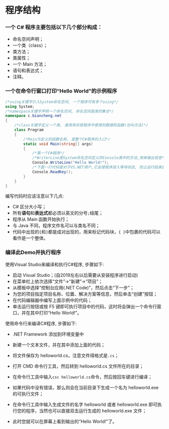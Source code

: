 # 程序结构

### 一个 C# 程序主要包括以下几个部分构成：

- 命名空间声明；
- 一个类（class）；
- 类方法；
- 类属性；
- 一个 Main 方法；
- 语句和表达式；
- 注释。

### 一个在命令行窗口打印“Hello World”的示例程序

```C#
/*using关键字引入System命名空间, 一个程序可有多个using*/
using System;
/*namespace关键字声明一个命名空间, 命名空间是类的集合*/
namespace c.biancheng.net
{
    /*class关键字定义一个类, 类用来存放程序中使用的数据和函数(也叫方法)*/
    class Program
    {
        /*Main为定义的函数名称, 是整个C#程序的入口*/
        static void Main(string[] args)
        {
            /*第一个C#程序*/
            /*WriterLine是System命名空间定义的Console类中的方法,用来输出信息*/
            Console.WriteLine("Hello World!");
            /*下面一行代码是对于VS.NET用户,它会使程序进入等待状态, 防止运行结束自动关闭 */
            Console.ReadKey();
        }
    }
}
```

编写代码时应该注意以下几点:

- C# 区分大小写；
- 所有**语句**和**表达式**都必须以英文的分号`;`结尾；
- 程序从 Main 函数开始执行；
- 与 Java 不同，程序文件名可以与类名不同；
- 代码中出现的`{`和`}`都是成对出现的，用来标记代码块，`{ }`中包裹的代码可以看作是一个整体。

### 编译此Demo并执行程序

使用Visual Studio来编译和执行C#程序, 步骤如下:

- 启动 Visual Studio；(自2019左右以后需要从安装程序进行启动)
- 在菜单栏上依次选择“文件”->“新建”->“项目”；
- 从模板中选择“控制台应用(.NET Code)”，然后点击“下一步”；
- 为您的项目指定项目名称、位置、解决方案等信息，然后单击“创建”按钮；
- 在代码编辑器中编写上面示例中的代码；
- 单击运行按钮或按 F5 键即可执行项目中的代码，这时将会弹出一个命令行窗口，并在其中打印“Hello World!”。

使用命令行来编译C#程序, 步骤如下:

-  .NET Framework 添加到环境变量中

- 新建一个文本文件，并在其中添加上面的代码；
- 将文件保存为 helloworld.cs，注意文件得格式是`.cs`；
- 打开 CMD 命令行工具，然后转到 helloworld.cs 文件所在的目录；
- 在命令行工具中输入`csc helloworld.cs`命令，然后按回车键进行编译；
- 如果代码中没有错误，那么则会在当前目录下生成一个名为 helloworld.exe 的可执行文件；
- 在命令行工具中输入生成文件的名字 helloworld 或者 helloworld.exe 即可执行您的程序，当然也可以直接双击运行生成的 helloworld.exe 文件；
- 此时您就可以在屏幕上看到输出的“Hello World!”了。
